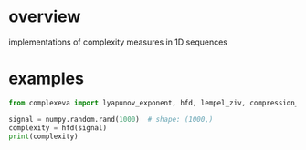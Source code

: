 # overview
implementations of complexity measures in 1D sequences

# examples
```python
from complexeva import lyapunov_exponent, hfd, lempel_ziv, compression_complexity

signal = numpy.random.rand(1000)  # shape: (1000,)
complexity = hfd(signal)
print(complexity)
```
